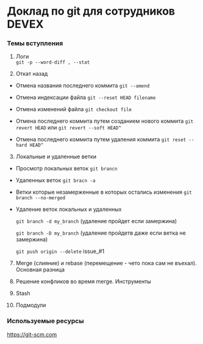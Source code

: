 # Доклад по git для сотрудников DEVEX #

### Темы вступления ###

1. Логи  
 ```git -p --word-diff , --stat```

2. Откат назад 

* Отмена названия последнего коммита 
```git --amend ```

* Отмена индексации файла 
```git --reset HEAD filename```

* Отмена изменений файла
```git checkout file```

* Отмена последнего коммита путем созданием нового коммита
```git revert HEAD``` или ```git revert --soft HEAD^```

* Отмена последнего коммита путем удаления коммита
```git reset --hard HEAD^```

3. Локальные и удаленные ветки

* Просмотр локальных веток ```git brancn```
* Удаленных веток ```git bracn -a```
* Ветки которые незамерженные в которых остались изменения ```git branch --no-merged```
* Удаление веток локальных и удаленных 

    ```git branch -d my_branch``` (удаление пройдет если замержина)
    
    ```git branch -D my_branch``` (удаление пройдетв даже если ветка не замержина)
    
    ```git push origin --delete``` issue_#1

7. Merge (слияние) и rebase (перемещение - чето пока сам не въехал). Основная разница

8. Решение конфликов во время merge. Инструменты

9. Stash

10. Подмодули


### Используемые ресурсы ###

<https://git-scm.com>


